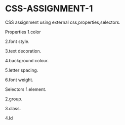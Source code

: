 # CSS-ASSIGNMENT-1

CSS assignment using external css,properties,selectors.

Properties
1.color

2.font style.

3.text decoration.

4.background colour.

5.letter spacing.

6.font weight.

Selectors
1.element.

2.group.

3.class.

4.Id
